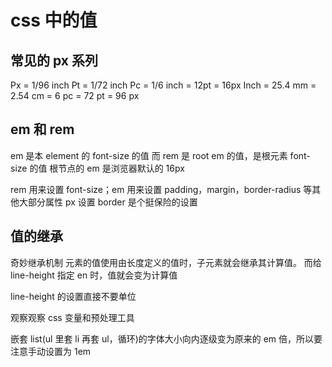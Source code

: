 # css 中的值

## 常见的 px 系列

Px = 1/96 inch
Pt = 1/72 inch
Pc = 1/6 inch = 12pt = 16px
Inch = 25.4 mm = 2.54 cm = 6 pc = 72 pt = 96 px

## em 和 rem

em 是本 element 的 font-size 的值
而 rem 是 root em 的值，是根元素 font-size 的值
根节点的 em 是浏览器默认的 16px

rem 用来设置 font-size；em 用来设置 padding，margin，border-radius 等其他大部分属性
px 设置 border 是个挺保险的设置

## 值的继承

奇妙继承机制 元素的值使用由长度定义的值时，子元素就会继承其计算值。
而给 line-height 指定 en 时，值就会变为计算值

line-height 的设置直接不要单位

观察观察 css 变量和预处理工具

嵌套 list(ul 里套 li 再套 ul，循环)的字体大小向内逐级变为原来的 em 倍，所以要注意手动设置为 1em
